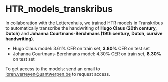 # HTR_models_transkribus

In collaboration with the Letterenhuis, we trained HTR models in Transkribus to automatically transcribe the handwriting of **Hugo Claus (20th century, Dutch)** and **Johanna Courtmans-Berchmans (19th century, Dutch, cursive handwriting)**. 

- Hugo Claus model: 3.61% CER on train set, **3.80%** CER on test set
- Johanna Courtmans-Berchmans model: 4.30% CER on train set, **8.30%** on test set

To get access to the models: send an email to loren.verreyen@uantwerpen.be to request access. 
